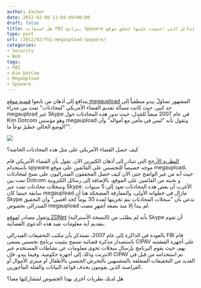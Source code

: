 ```yaml
---
author: Xacker
date: 2012-02-08 11:04:49+00:00
draft: false
title: هل استعانت FBI ببرامج Spyware لجمع الدلائل التي اعتمدت عليها لغلق موقع MegaUpload؟
type: post
url: /2012/02/fbi-megaupload-spyware/
categories:
- Security
- Web
tags:
- FBI
- Kim DotCom
- MegaUpload
- Spyware
---
```


يتدافع إلى أذهان من تابعوا [قضية موقع megaupload](https://www.it-scoop.com/2012/01/megaupload-shutdown/) المشهور تساؤلٌ يبدو منطقياً إلى حد كبير، حيث كانت مسألة تقديم القضاء الأمريكي "لمحادثات" تمت بين مدراء megaupload عبر Skype في عام 2007 مبعثاً للجدل، حيث تدور هذه المحادثات حول Kim Dotcom وهو مؤسس megaupload وتقول بأنه "ليس في مأمن مع أمواله" وأن "الوضع الحالي خطيرٌ نوعاً ما".




[![](https://www.it-scoop.com/wp-content/uploads/2012/02/megaupload-closed.png)
](https://www.it-scoop.com/wp-content/uploads/2012/02/megaupload-closed.png)




كيف حصل القضاء الأمريكي على مثل هذه المحادثات الخاصة؟




[النظرية الأرجح](http://news.cnet.com/8301-31001_3-57368523-261/feds-we-obtained-megaupload-conversations-with-search-warrant/) التي تتبادر إلى أذهان الكثيرين الآن، تقول بأن القضاء الأمريكي قام باستخدام spyware موجه خصيصاً للتجسس على القائمين على موقع megaupload، حيث أنه من غير الواضح حتى الآن كيف حصل المحققون الفيدراليون على نسخ لمحادثات تمت بين Dotcom و نخبته من القائمين على الموقع، بالإضافة إلى رسائل الكترونية وسجلات محادثات تمت عبر Skype. الأغرب أن بعض هذه المحادثات تعود إلى 5 سنوات سابقة حينما كان megaupload مازال في خطواته الأولى، والمفارقة المضحكة هنا أن Skype تدعي بأن "سجلات المحادثات يتم تخزينها لمدة 30 يوماً كحد أقصى" وأن التحقيق الفيدرالي بخصوص megaupload لم يبدأ إلا منذ بضعة أشهرٍ مضت.




وتقول مصادر ل[موقع ZDNet](http://www.zdnet.com.au/did-the-fbi-use-spyware-on-megaupload-339330785.htm) (النسخة الأسترالية) بأنه لم يطلب من Skype أن تقوم بتقديم أية معلومات تفيد هذه الدعوى القضائية.




بالعودة في الذاكرة إلى عام 2007، نستذكر بأن مكتب التحقيقات الفيدرالي FBI قام باستصدار مذكرة قضائية تسمح بتثبيت برنامج تجسس يسمى CIPAV على أجهزة المشتبه بهم، حيث يقوم البرنامج بإرسال سجلات تحوي معلومات عن نشاطات المستخدم عبر الانترنت وذلك إلى أجهزة حكومية. وفيما يبدو، فإن CIPAV تم استخدامه من قبل في العديد من التحقيقات المتعلقة بالمشتبهين بالتحرش الجنسي بالأطفال أو مبتزي الأموال أو القراصنة الذين يقومون بحذف قواعد البيانات والقتلة المأجورين.




هل لديك نظريات أخرى بهذا الخصوص لمشاركتها معنا؟

